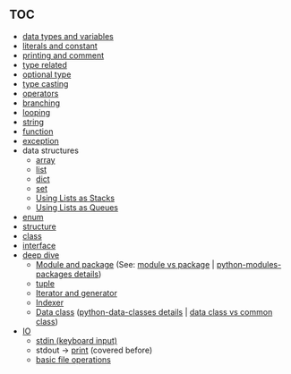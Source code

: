 ## <a name="#toc">TOC
* [data types and variables](https://github.com/hovermind/pycheatsheet/blob/master/data_types_and_variables.md)
* [literals and constant](https://github.com/hovermind/pycheatsheet/blob/master/literal_and_constant.md)
* [printing and comment](https://github.com/hovermind/pycheatsheet/blob/master/printing_and_comment.md)
* [type related](https://github.com/hovermind/pycheatsheet/blob/master/type_related.md)
* [optional type](https://github.com/hovermind/pycheatsheet/blob/master/optional_type.md)
* [type casting](https://github.com/hovermind/pycheatsheet/blob/master/type_casting.md)
* [operators](https://github.com/hovermind/pycheatsheet/blob/master/operators.md)
* [branching](https://github.com/hovermind/pycheatsheet/blob/master/branching.md)
* [looping](https://github.com/hovermind/pycheatsheet/blob/master/looping.md)
* [string](https://github.com/hovermind/pycheatsheet/blob/master/string.md)
* [function](https://github.com/hovermind/pycheatsheet/blob/master/function.md)
* [exception](https://github.com/hovermind/pycheatsheet/blob/master/exception.md)
* data structures
    * [array](https://github.com/hovermind/py-sheet/blob/master/array.md)
    * [list](https://github.com/hovermind/py-sheet/blob/master/list.md)
    * [dict](https://github.com/hovermind/py-sheet/blob/master/dict.md)
    * [set](https://github.com/hovermind/py-sheet/blob/master/set.md)
    * [Using Lists as Stacks](https://docs.python.org/2/tutorial/datastructures.html#using-lists-as-stacks)
    * [Using Lists as Queues](https://docs.python.org/2/tutorial/datastructures.html#using-lists-as-queues)
* [enum](https://github.com/hovermind/py-sheet/blob/master/enum.md)
* [structure](https://github.com/hovermind/py-sheet/blob/master/structure.md)
* [class](https://github.com/hovermind/py-sheet/blob/master/class.md)
* [interface](https://github.com/hovermind/py-sheet/blob/master/interface.md)
* [deep dive](#)
  * [Module and package](/module-and-package.md) (See: [module vs package](https://stackoverflow.com/questions/7948494/whats-the-difference-between-a-python-module-and-a-python-package) | [python-modules-packages details](https://realpython.com/python-modules-packages/))
  * [tuple](https://github.com/hovermind/pycheatsheet/blob/master/tuple.md)
  * [Iterator and generator](https://github.com/hovermind/py-sheet/blob/master/iterator-and-generator.md)
  * [Indexer](https://github.com/hovermind/py-sheet/blob/master/indexer.md)
  * [Data class](/structure.md#data-classes) ([python-data-classes details](https://realpython.com/python-data-classes/) | [data class vs common class](https://stackoverflow.com/questions/47955263/what-are-data-classes-and-how-are-they-different-from-common-classes))
* [IO](#)
  * [stdin (keyboard input)](/stdin.md)
  * stdout -> [print](/printing_and_comment.md#print-function) (covered before)
  * [basic file operations](/basic-file-operations.md)
